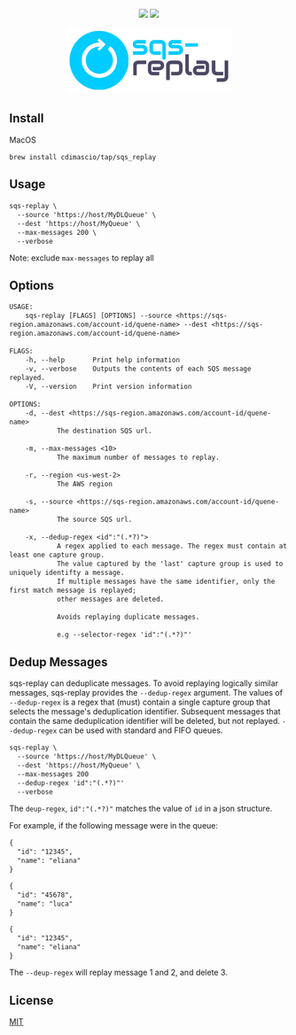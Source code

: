 <p align="center">
    <img src="https://img.shields.io/badge/install-homebrew-yellow"/>
    <img src="https://img.shields.io/badge/license-MIT-blue.svg"/>
</p>

<p align="center">
    <img src="https://raw.githubusercontent.com/cdimascio/sqs-replay/main/assets/sqs-replay-logo.png"/>
</p>

## Install

MacOS

```shell
brew install cdimascio/tap/sqs_replay
```

## Usage

```shell
sqs-replay \
  --source 'https://host/MyDLQueue' \
  --dest 'https://host/MyQueue' \
  --max-messages 200 \
  --verbose
```

Note: exclude `max-messages` to replay all

## Options

```shell
USAGE:
    sqs-replay [FLAGS] [OPTIONS] --source <https://sqs-region.amazonaws.com/account-id/quene-name> --dest <https://sqs-region.amazonaws.com/account-id/quene-name>

FLAGS:
    -h, --help       Print help information
    -v, --verbose    Outputs the contents of each SQS message replayed.
    -V, --version    Print version information

OPTIONS:
    -d, --dest <https://sqs-region.amazonaws.com/account-id/quene-name>
            The destination SQS url.

    -m, --max-messages <10>
            The maximum number of messages to replay.

    -r, --region <us-west-2>
            The AWS region

    -s, --source <https://sqs-region.amazonaws.com/account-id/quene-name>
            The source SQS url.

    -x, --dedup-regex <id":"(.*?)">
            A regex applied to each message. The regex must contain at least one capture group.
            The value captured by the 'last' capture group is used to uniquely identifty a message.
            If multiple messages have the same identifier, only the first match message is replayed;
            other messages are deleted.

            Avoids replaying duplicate messages.

            e.g --selector-regex 'id":"(.*?)"'

```

## Dedup Messages

sqs-replay can deduplicate messages. To avoid replaying logically similar messages, sqs-replay provides the `--dedup-regex` argument.
The values of `--dedup-regex` is a regex that (must) contain a single capture group that selects the message's deduplication identifier.
Subsequent messages that contain the same deduplication identifier will be deleted, but not replayed. `--dedup-regex` can be used with standard and FIFO queues.

```shell
sqs-replay \
  --source 'https://host/MyDLQueue' \
  --dest 'https://host/MyQueue' \
  --max-messages 200
  --dedup-regex 'id":"(.*?)"'
  --verbose
```

The `deup-regex`, `id":"(.*?)"` matches the value of `id` in a json structure.

For example, if the following message were in the queue:

```shell
{
  "id": "12345",
  "name": "eliana"
}
```

```shell
{
  "id": "45678",
  "name": "luca"
}
```

```shell
{
  "id": "12345",
  "name": "eliana"
}
```

The `--deup-regex` will replay message 1 and 2, and delete 3.

## License

[MIT](LICENSE)
